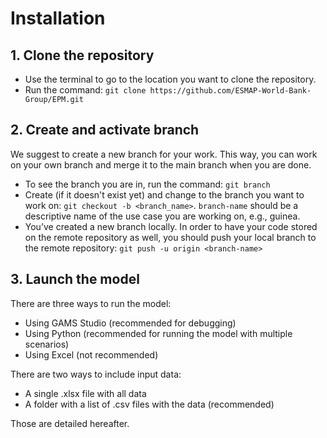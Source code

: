 # Installation

## 1. Clone the repository
 - Use the terminal to go to the location you want to clone the repository.
 - Run the command: `git clone https://github.com/ESMAP-World-Bank-Group/EPM.git`


## 2. Create and activate branch

We suggest to create a new branch for your work. This way, you can work on your own branch and merge it to the main branch when you are done.
- To see the branch you are in, run the command: `git branch`
- Create (if it doesn't exist yet) and change to the branch you want to work on: `git checkout -b <branch_name>`. `branch-name` should be a descriptive name of the use case you are working on, e.g., guinea.
- You’ve created a new branch locally. In order to have your code stored on the remote repository as well, you should push your local branch to the remote repository: `git push -u origin <branch-name>`

## 3. Launch the model

There are three ways to run the model:
- Using GAMS Studio (recommended for debugging)
- Using Python (recommended for running the model with multiple scenarios)
- Using Excel (not recommended)

There are two ways to include input data:
- A single .xlsx file with all data
- A folder with a list of .csv files with the data (recommended)

Those are detailed hereafter.
